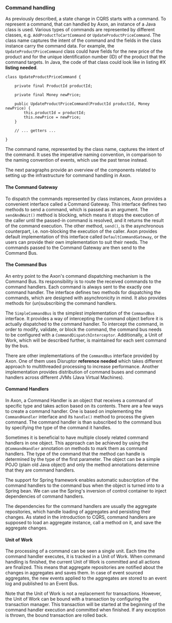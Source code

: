 
### Command handling

As previously described, a state change in CQRS starts with a command. To represent a command, that can handled by Axon, an instance of a Java class is used. Various types of commands are represented by different classes, e.g. `AddProductToCartCommand` or `UpdateProductPriceCommand`. The class name captures the intent of the command and the fields in the class instance carry the command data. For example, the `UpdateProductPriceCommand` class could have fields for the new price of the product and for the unique identification number (ID) of the product that the command targets. In Java, the code of that class could look like in listing #X **listing needed**.

	class UpdateProductPriceCommand {
		
		private final ProductId productId;

		private final Money newPrice;

		public UpdateProductPriceCommand(ProductId productId, Money newPrice) {
			this.productId = productId;
			this.newPrice = newPrice;
		}

		// ... getters ...

	}

The command name, represented by the class name, captures the intent of the command. It uses the imperative naming convention, in comparison to the naming convention of events, which use the past tense instead.

The next paragraphs provide an overview of the components related to setting up the infrastructure for command handling in Axon.

#### The Command Gateway

To dispatch the commands represented by class instances, Axon provides a convenient interface called a Command Gateway. This interface defines two methods to send a command, which is passed as an argument. The `sendAndWait()` method is blocking, which means it stops the execution of the caller until the passed-in command is resolved, and it returns the result of the command execution. The other method, `send()`, is the asynchronous counterpart, i.e. non-blocking the execution of the caller. Axon provides default implementation of this interface called `DefaultCommandGateway`, or the users can provide their own implementation to suit their needs. The commands passed to the Command Gateway are then send to the Command Bus. 

#### The Command Bus

An entry point to the Axon's command dispatching mechanism is the Command Bus. Its responsibility is to route the received commands to the command handlers. Each command is always sent to the exactly one command handler. The interface defines two methods for dispatching the commands, which are designed with asynchronicity in mind. It also provides methods for (un)subscribing the command handlers. 

The `SimpleCommandBus` is the simplest implementation of the `CommandBus` interface. It provides a way of intercepting the command object before it is actually dispatched to the command handler. To intercept the command, in order to modify, validate, or block the command, the command bus needs to be configured with a `CommandDispatchInterceptor`. Additionally, a Unit of Work, which will be described further, is maintained for each sent command by the bus.

There are other implementations of the `CommandBus` interface provided by Axon. One of them uses Disruptor **reference needed** which takes different approach to multithreaded processing to increase performance. Another implementation provides distribution of command buses and command handlers across different JVMs (Java Virtual Machines).

#### Command Handlers

In Axon, a Command Handler is an object that receives a command of specific type and takes action based on its contents. There are a few ways to create a command handler. One is based on implementing the `CommandHandler` interface and its `handle()` method to process the given command. The command handler is than subscribed to the command bus by specifying the type of the command it handles. 

Sometimes it is beneficial to have multiple closely related command handlers in one object. This approach can be achieved by using the `@CommandHandler` annotation on methods to mark them as command handlers. The type of the command that the method can handle is determined by the type of the first parameter. The object can be a simple POJO (plain old Java object) and only the method annotations determine that they are command handlers. 

The support for Spring framework enables automatic subscription of the command handlers to the command bus when the object is turned into to a Spring bean. We can use the Spring's inversion of control container to inject dependencies of command handlers.

The dependencies for the command handlers are usually the aggregate repositories, which handle loading of aggregates and persisting their changes. As stated in the introduction to CQRS, command handlers are supposed to load an aggregate instance, call a method on it, and save the aggregate changes.

#### Unit of Work

The processing of a command can be seen a single unit. Each time the command handler executes, it is tracked in a Unit of Work. When command handling is finished, the current Unit of Work is committed and all actions are finalized. This means that aggregate repositories are notified about the changes in aggregates and saves them. In case of event sourced aggregates, the new events applied to the aggregates are stored to an event log and published to an Event Bus.

Note that the Unit of Work is not a replacement for transactions. However, the Unit of Work can be bound with a transaction by configuring the transaction manager. This transaction will be started at the beginning of the command handler execution and committed when finished. If any exception is thrown, the bound transaction are rolled back.




